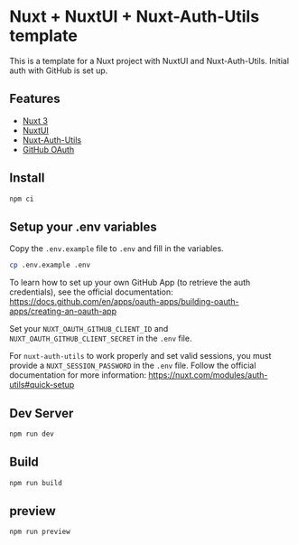 # Nuxt + NuxtUI + Nuxt-Auth-Utils template

This is a template for a Nuxt project with NuxtUI and Nuxt-Auth-Utils. Initial auth with GitHub is set up.

## Features

- [Nuxt 3](https://nuxt.com/)
- [NuxtUI](https://ui.nuxt.com/)
- [Nuxt-Auth-Utils](https://nuxt.com/modules/auth-utils#nuxt-auth-utils)
- [GitHub OAuth](https://docs.github.com/en/apps/oauth-apps/building-oauth-apps/creating-an-oauth-app)

## Install

```bash
npm ci
```

## Setup your .env variables

Copy the `.env.example` file to `.env` and fill in the variables.

```bash
cp .env.example .env
```

To learn how to set up your own GitHub App (to retrieve the auth credentials), see the official documentation:
https://docs.github.com/en/apps/oauth-apps/building-oauth-apps/creating-an-oauth-app

Set your `NUXT_OAUTH_GITHUB_CLIENT_ID` and `NUXT_OAUTH_GITHUB_CLIENT_SECRET` in the `.env` file.

For `nuxt-auth-utils` to work properly and set valid sessions, you must provide a `NUXT_SESSION_PASSWORD` in the `.env` file. Follow the official documentation for more information:
https://nuxt.com/modules/auth-utils#quick-setup

## Dev Server

```bash
npm run dev
```

## Build

```bash
npm run build
```

## preview

```bash
npm run preview
```